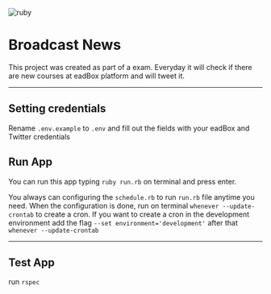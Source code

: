 ![ruby](https://img.shields.io/badge/Ruby-2.4.2-red.svg)

# Broadcast News
This project was created as part of a exam. Everyday it will check if there are new courses at eadBox platform and will tweet it.

----
## Setting credentials
Rename `.env.example` to `.env` and fill out the fields with your eadBox and Twitter credentials

## Run App
You can run this app typing `ruby run.rb` on terminal and press enter.

You always can configuring the `schedule.rb` to run `run.rb` file anytime you need. When the configuration is done, run on terminal `whenever --update-crontab` to create a cron. If you want to create a cron in the development environment add the flag `--set environment='development'` after that `whenever --update-crontab`

----
## Test App

run `rspec`
